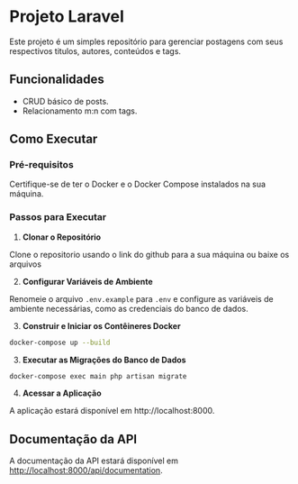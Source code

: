 # Projeto Laravel

Este projeto é um simples repositório para gerenciar postagens com seus respectivos titulos, autores, conteúdos e tags.

## Funcionalidades

-   CRUD básico de posts.
-   Relacionamento m:n com tags.

## Como Executar

### Pré-requisitos

Certifique-se de ter o Docker e o Docker Compose instalados na sua máquina.

### Passos para Executar

1. **Clonar o Repositório**

Clone o repositorio usando o link do github para a sua máquina ou baixe os arquivos

2. **Configurar Variáveis de Ambiente**

Renomeie o arquivo `.env.example` para `.env` e configure as variáveis de ambiente necessárias, como as credenciais do banco de dados.

3. **Construir e Iniciar os Contêineres Docker**

```bash
docker-compose up --build
```

3. **Executar as Migrações do Banco de Dados**

```bash
docker-compose exec main php artisan migrate
```

4. **Acessar a Aplicação**

A aplicação estará disponível em http://localhost:8000.

## Documentação da API

A documentação da API estará disponível em [http://localhost:8000/api/documentation](http://localhost:8000/api/documentation).
